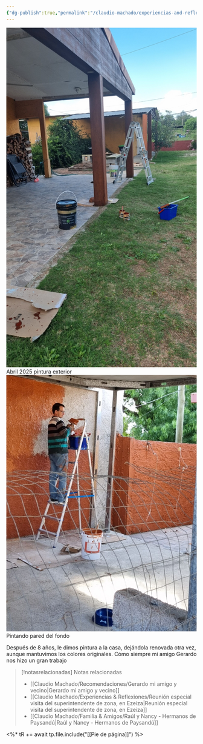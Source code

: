```yaml
---
{"dg-publish":true,"permalink":"/claudio-machado/experiencias-and-reflexiones/pintura-exterior-de-la-casa/","title":"Pintura exterior de la casa"}
---
```


<div class="bloque-imagen">
  <img src="https://raw.githubusercontent.com/1210CM/Media-imagen-video/refs/heads/main/img/imagenes_destacadas/20250411_pintando_frente.jpg" alt="Frente de la casa con materiales y pintura " style="max-width: 100%; height: auto;">
  <span class="pie-foto">Abril 2025 pintura exterior </span>
</div>

<div class="bloque-imagen">
  <img src="https://raw.githubusercontent.com/1210CM/Media-imagen-video/refs/heads/main/img/imagenes_destacadas/20250416_gerardo_pintando_fondo.jpg" alt="Gerardo pintando dentro del canil" style="max-width: 100%; height: auto;">
  <span class="pie-foto">Pintando pared del fondo </span>
</div>

Después de 8 años, le dimos pintura a la casa, dejándola renovada otra vez, aunque mantuvimos los colores originales.
Cómo siempre mi amigo Gerardo nos hizo un gran trabajo 






> [!notasrelacionadas] Notas relacionadas
> - [[Claudio Machado/Recomendaciones/Gerardo mi amigo y vecino\|Gerardo mi amigo y vecino]]
> - [[Claudio Machado/Experiencias & Reflexiones/Reunión especial visita del superintendente de zona, en Ezeiza\|Reunión especial visita del superintendente de zona, en Ezeiza]]
> - [[Claudio Machado/Familia & Amigos/Raúl y Nancy - Hermanos de Paysandú\|Raúl y Nancy - Hermanos de Paysandú]]

<%* tR += await tp.file.include("[[Pie de página]]") %>
